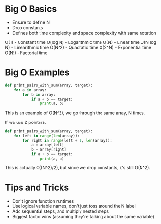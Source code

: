 # Big O Basics
- Ensure to define N
- Drop constants
- Defines both time complexity and space complexity with same notation

O(1) - Constant time
O(log N) - Logarithmic time
O(N) - Linear time
O(N log N) - Linearithmic time
O(N^2) - Quadratic time
O(2^N) - Exponential time
O(N!) - Factorial time

# Big O Examples

```python
def print_pairs_with_sum(array, target):
    for a in array:
        for b in array:
            if a + b == target:
                print(a, b)
```
This is an example of O(N^2), we go through the same array, N times.

If we use 2 pointers:

```python
def print_pairs_with_sum(array, target):
    for left in range(len(array)):
        for right in range(left + 1, len(array)):
            a = array[left]
            b = array[right]
            if a + b == target:
                print(a, b)
```
This is actually O((N^2)/2), but since we drop constants, it's still O(N^2).

# Tips and Tricks
- Don't ignore function runtimes
- Use logical variable names, don't just toss around the N label
- Add sequential steps, and multiply nested steps
- Biggest factor wins (assuming they're talking about the same variable)
